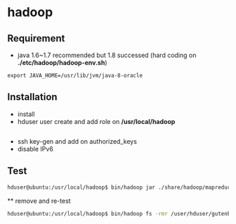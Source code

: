 # hadoop

## Requirement
* java 1.6~1.7 recommended but 1.8 successed (hard coding on **./etc/hadoop/hadoop-env.sh**)
```
export JAVA_HOME=/usr/lib/jvm/java-8-oracle
```
## Installation
* install
* hduser user create and add role on **/usr/local/hadoop**
```bash

```
* ssh key-gen and add on authorized_keys
* disable IPv6

## Test
```bash
hduser@ubuntu:/usr/local/hadoop$ bin/hadoop jar ./share/hadoop/mapreduce/hadoop-mapreduce-examples-2.7.3.jar wordcount /user/hduser/gutenberg /user/hduser/gutenberg-output
```
** remove and re-test
```bash
hduser@ubuntu:/usr/local/hadoop$ bin/hadoop fs -rmr /user/hduser/gutenberg-output
```
